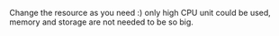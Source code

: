 Change the resource as you need :) only high CPU unit could be used, memory and storage are not needed to be so big.


